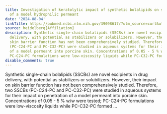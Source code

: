 ```yaml
---
title: Investigation of keratolytic impact of synthetic bolalipids on skin penetration
  of a model hydrophilic permeant
date: '2024-08-04'
linkTitle: https://pubmed.ncbi.nlm.nih.gov/39098617/?utm_source=curl&utm_medium=rss&utm_campaign=pubmed-2&utm_content=1FakS-2QOkCT8HsMOQP1bCRQ4YzyumYOmxmF0moLsQ3dFB1E9V&fc=20220326224207&ff=20240805181434&v=2.18.0.post9+e462414
source: heidelberg[Affiliation]
description: Synthetic single-chain bolalipids (SSCBs) are novel excipients in drug
  delivery, with potential as stabilizers or solubilizers. However, their impact on
  skin barrier function has not been comprehensively studied. Therefore, two SSCBs
  (PC-C24-PC and PC-C32-PC) were studied in aqueous systems for their impact on penetration
  of a model permeant into porcine skin. Concentrations of 0.05 - 5 % w/w were tested;
  PC-C24-PC formulations were low-viscosity liquids while PC-C32-PC formed ...
disable_comments: true
---
```

Synthetic single-chain bolalipids (SSCBs) are novel excipients in drug delivery, with potential as stabilizers or solubilizers. However, their impact on skin barrier function has not been comprehensively studied. Therefore, two SSCBs (PC-C24-PC and PC-C32-PC) were studied in aqueous systems for their impact on penetration of a model permeant into porcine skin. Concentrations of 0.05 - 5 % w/w were tested; PC-C24-PC formulations were low-viscosity liquids while PC-C32-PC formed ...